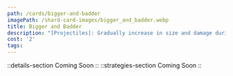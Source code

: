 ```yaml
---
path: /cards/bigger-and-badder
imagePath: /shard-card-images/bigger_and_badder.webp
title: Bigger and Badder
description: "[Projectiles]: Gradually increase in size and damage during trajectory."
cost: '2'
tags:
---
```

::details-section
Coming Soon
::
::strategies-section
Coming Soon
::